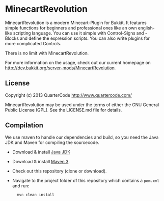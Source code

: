 MinecartRevolution
==================

MinecartRevolution is a modern Minecart-Plugin for Bukkit. It features simple functions for beginners and professional ones like an own english-like scripting language.
You can use it simple with Control-Signs and -Blocks and define the expression scripts. You can also write plugins for more complicated Controls.

There is no limit with MinecartRevolution.

For more information on the usage, check out our current homepage on http://dev.bukkit.org/server-mods/MinecartRevolution.

License
-------

Copyright (c) 2013 QuarterCode <http://www.quartercode.com/>

MinecartRevolution may be used under the terms of either the GNU General Public License (GPL). See the LICENSE.md file for details.

Compilation
-----------

We use maven to handle our dependencies and build, so you need the Java JDK and Maven for compiling the sourcecode.

* Download & install [Java JDK](http://www.oracle.com/technetwork/java/javase/downloads/jdk7-downloads-1880260.html)
* Download & install [Maven 3](http://maven.apache.org/download.cgi).
* Check out this repository (clone or download).
* Navigate to the project folder of this repository which contains a `pom.xml` and run:

        mvn clean install

